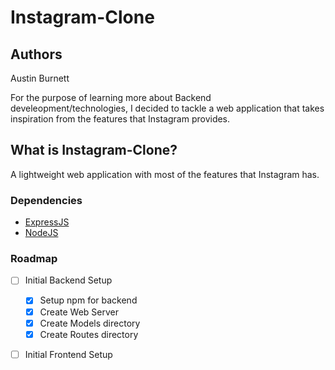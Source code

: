 # Instagram-Clone

## Authors
Austin Burnett

For the purpose of learning more about Backend develeopment/technologies, I decided to tackle a web application that takes inspiration from the features that Instagram provides.

## What is Instagram-Clone?
A lightweight web application with most of the features that Instagram has. 

### Dependencies
- [ExpressJS](https://expressjs.com/)
- [NodeJS](https://nodejs.org/en/)

### Roadmap
- [ ] Initial Backend Setup
    - [x] Setup npm for backend
    - [x] Create Web Server
    - [x] Create Models directory
    - [x] Create Routes directory
- [ ] Initial Frontend Setup

